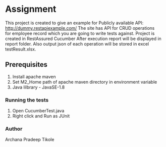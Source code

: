 # Assignment
This project is created to give an example for Publicly available API: http://dummy.restapiexample.com/
The site has API for CRUD operations for employee record which you are going to write tests against.
Project is created in RestAssured Cucumber
After execution report will be displayed in report folder. Also output json of each operation will be stored in excel testResult.xlsx.

## Prerequisites
1. Install apache maven
2. Set M2_Home path of apache maven directory in environment variable
3. Java lilbrary - JavaSE-1.8

### Running the tests
1. Open CucumberTest.java
2. Right click and Run as JUnit

### Author
Archana Pradeep Tikole
